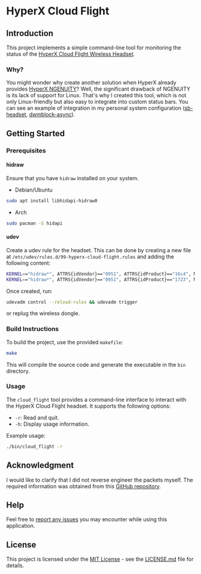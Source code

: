 # HyperX Cloud Flight

## Introduction

This project implements a simple command-line tool for monitoring the status of the [HyperX Cloud Flight Wireless Headset](https://hyperx.com/products/hyperx-cloud-flight?variant=41031691403421).

### Why?

You might wonder why create another solution when HyperX already provides [HyperX NGENUITY](https://hyperx.com/pages/ngenuity)? Well, the significant drawback of NGENUITY is its lack of support for Linux. That's why I created this tool, which is not only Linux-friendly but also easy to integrate into custom status bars. You can see an example of integration in my personal system configuration ([sb-headset](https://github.com/AkamQadiri/dotfiles/blob/master/.local/bin/sb-headset), [dwmblock-async](https://github.com/AkamQadiri/dwmblocks-async/blob/main/config.h)).

## Getting Started

### Prerequisites

#### hidraw

Ensure that you have `hidraw` installed on your system.

- Debian/Ubuntu

```bash
sudo apt install libhidapi-hidraw0
```

- Arch

```bash
sudo pacman -S hidapi
```

#### udev

Create a udev rule for the headset.
This can be done by creating a new file at `/etc/udev/rules.d/99-hyperx-cloud-flight.rules` and adding the following content:

```bash
KERNEL=="hidraw*", ATTRS{idVendor}=="0951", ATTRS{idProduct}=="16c4", MODE="0666"
KERNEL=="hidraw*", ATTRS{idVendor}=="0951", ATTRS{idProduct}=="1723", MODE="0666"
```

Once created, run:

```bash
udevadm control --reload-rules && udevadm trigger
```

or replug the wireless dongle.

### Build Instructions

To build the project, use the provided `makefile`:

```bash
make
```

This will compile the source code and generate the executable in the `bin` directory.

### Usage

The `cloud_flight` tool provides a command-line interface to interact with the HyperX Cloud Flight headset. It supports the following options:

- `-r`: Read and quit.
- `-h`: Display usage information.

Example usage:

```bash
./bin/cloud_flight -r
```

## Acknowledgment

I would like to clarify that I did not reverse engineer the packets myself. The required information was obtained from this [GitHub repository](https://github.com/kondinskis/hyperx-cloud-flight).

## Help

Feel free to [report any issues](https://github.com/AkamQadiri/hyperx-cloud-flight/issues) you may encounter while using this application.

## License

This project is licensed under the [MIT License](LICENSE) - see the [LICENSE.md](LICENSE) file for details.